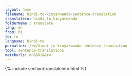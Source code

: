 ```yaml
---
layout: home
fileName: hindi-to-kinyarwanda-sentence-translation
translatein: hindi_to_kinyarwanda
folderName : translate
lang: en
from: hi
to: rw
langname: hindi-to
permalink: /rw/hindi-to-kinyarwanda-sentence-translation
tool: sentence-translations
matchurls: en&&hi&&rw
---
```

{% include section/translateinto.html %}
